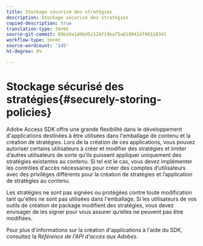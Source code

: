 ```yaml
---
title: Stockage sécurisé des stratégies
description: Stockage sécurisé des stratégies
copied-description: true
translation-type: tm+mt
source-git-commit: 89bdda1d4bd5c126f19ba75a819942df901183d1
workflow-type: tm+mt
source-wordcount: '145'
ht-degree: 0%

---
```



# Stockage sécurisé des stratégies{#securely-storing-policies}

Adobe Access SDK offre une grande flexibilité dans le développement d&#39;applications destinées à être utilisées dans l&#39;emballage de contenu et la création de stratégies. Lors de la création de ces applications, vous pouvez autoriser certains utilisateurs à créer et modifier des stratégies et limiter d’autres utilisateurs de sorte qu’ils puissent appliquer uniquement des stratégies existantes au contenu. Si tel est le cas, vous devez implémenter les contrôles d&#39;accès nécessaires pour créer des comptes d’utilisateurs avec des privilèges différents pour la création de stratégies et l’application de stratégies au contenu.

Les stratégies ne sont pas signées ou protégées contre toute modification tant qu&#39;elles ne sont pas utilisées dans l&#39;emballage. Si les utilisateurs de vos outils de création de package modifient des stratégies, vous devez envisager de les signer pour vous assurer qu’elles ne peuvent pas être modifiées.

Pour plus d&#39;informations sur la création d&#39;applications à l&#39;aide du SDK, consultez la *Référence de l&#39;API d&#39;accès aux Adobes*.
